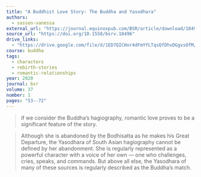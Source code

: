 ```yaml
---
title: "A Buddhist Love Story: The Buddha and Yasodhara"
authors:
  - sasson-vanessa
external_url: "https://journal.equinoxpub.com/BSR/article/download/18496/20851/34578"
source_url: "https://doi.org/10.1558/bsrv.18496"
drive_links:
  - "https://drive.google.com/file/d/1ED7QICHor4dFmYYLTqsQfDhvDGgvsOfM/view?usp=drivesdk"
course: buddha
tags:
  - characters
  - rebirth-stories
  - romantic-relationships
year: 2020
journal: bsr
volume: 37
number: 1
pages: "53--72"
---
```


> if we consider the Buddha’s hagiography, romantic love proves to be a significant feature of the story.

> Although she is abandoned by the Bodhisatta as he makes his Great Departure, the Yasodhara of South Asian hagiography cannot be defined by her abandonment. She is regularly represented as a powerful character with a voice of her own — one who challenges, cries, speaks, and commands.
But above all else, the Yasodhara of many of these sources is regularly described as the Buddha’s match.
